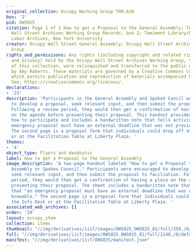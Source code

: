```yaml
---
original_collection: Occupy Working Group TAM.630
box: '2'
pid: OWS025
citation: Page 1 of 2 How to get a Proposal to the General Assembly; TAM.630 Occupy
  Wall Street Archives Working Group Records; box 2; Tamiment Library/Robert F. Wagner
  Labor Archives, New York University
creator: Occupy Wall Street General Assembly; Occupy Wall Street Archives Working
  Group
rights_and_permisisons: Any rights (including copyright and related rights to publicity
  and privacy) held by the Occupy Wall Street Archives Working Group, the creator
  of this collection, were relinquished and transferred to the public domain in 2013
  by Amy Roberts. These materials are governed by a Creative Commons CC0 license,
  which permits publication and reproduction of materials accompanied by full attribution.
  See, https://creativecommons.org/licenses/.
declarations:
- '23'
description: 'Participants in the General Assembly and Spoked Concil were encouraged
  to develop a proposal, seek relevant input, and then submit the proposal to faciliation.
  Following a review period, they would then get a confirmation of having a place
  on the agenda before presenting their proposal. This handout provides guidance on
  how to participate and includes a handwritten note that tells activists that "an
  emergency proposal must have an external deadline that was not previously knowable."
  The second page is a proposal form that individuals could drop off at the Info Desk
  or at the Facilitation Table at Liberty Plaza. '
themes:
- '4'
object_type: Flyers and Handoutss
label: How to get a Proposal to the General Assembly
image_description: 'A two-page handout labeled "How to get a Proposal to the General
  Assembly or Spokes Council." Participants were encouraged to develop a proposal,
  seek relevant input, and then submit the proposal to faciliation. Following a review
  period, they would then get a confirmation of having a place on the agenda before
  presenting their proposal. The sheet includes a handwritten note that tells activists
  that "an emergency proposal must have an external deadline that was not previously
  knowable." The second page is a proposal form that individuals could drop off at
  the Info Desk or at the Facilitation Table at Liberty Plaza. '
associated_web_archives: []
order: '24'
layout: occupy_item
collection: items
thumbnail: "//img/derivatives/iiif/images/OWS025_OWS025_01/full/250,/0/default.jpg"
full: "//img/derivatives/iiif/images/OWS025_OWS025_01/full/1140,/0/default.jpg"
manifest: "//img/derivatives/iiif/OWS025/manifest.json"
---
```

